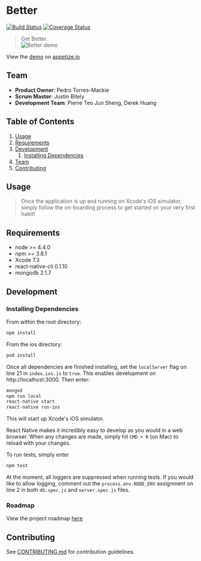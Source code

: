 # Better

[![Build Status](https://travis-ci.org/betterhabits/Better.svg?branch=master)](https://travis-ci.org/betterhabits/Better) [![Coverage Status](https://coveralls.io/repos/github/betterhabits/Better/badge.svg?branch=master)](https://coveralls.io/github/betterhabits/Better?branch=master)

> Get Better.  
![Better demo](https://cloud.githubusercontent.com/assets/13752714/15801337/c9b6feb4-2a5f-11e6-841a-6f8146c7c7a3.gif)

View the [demo](https://appetize.io/app/61j9jyc2yce3rj73wq6xv9va6w?device=iphone6&scale=75&orientation=portrait&osVersion=9.3) on [appetize.io](https://appetize.io/)

## Team

  - __Product Owner__: Pedro Torres-Mackie
  - __Scrum Master__: Justin Bitely
  - __Development Team__: Pierre Teo Jun Sheng, Derek Huang

## Table of Contents

1. [Usage](#Usage)
1. [Requirements](#requirements)
1. [Development](#development)
    1. [Installing Dependencies](#installing-dependencies)
1. [Team](#team)
1. [Contributing](#contributing)

## Usage

> Once the application is up and running on Xcode's iOS simulator, simply follow the on-boarding process to get started on your very first habit!

## Requirements

- node >= 4.4.0
- npm >= 3.8.1
- Xcode 7.3
- react-native-cli 0.1.10
- mongodb 2.1.7

## Development

### Installing Dependencies

From within the root directory:

```sh
npm install
```

From the ios directory:

```sh
pod install
```

Once all dependencies are finished installing, set the `localServer` flag on line 21 in `index.ios.js` to `true`. This enables development on http://localhost:3000. Then enter:

```sh
mongod
npm run local
react-native start
react-native run-ios
```
This will start up Xcode's iOS simulator.

React Native makes it incredibly easy to develop as you would in a web browser. When any changes are made, simply hit `CMD + R` (on Mac) to reload with your changes.

To run tests, simply enter

```sh
npm test
```
At the moment, all loggers are suppressed when running tests. If you would like to allow logging, comment out the `process.env.NODE_ENV` assignment on line 2 in both `db.spec.js` and `server.spec.js` files.

### Roadmap

View the project roadmap [here](https://github.com/hrr12-thundercats/thesis/issues)

## Contributing

See [CONTRIBUTING.md](CONTRIBUTING.md) for contribution guidelines.
